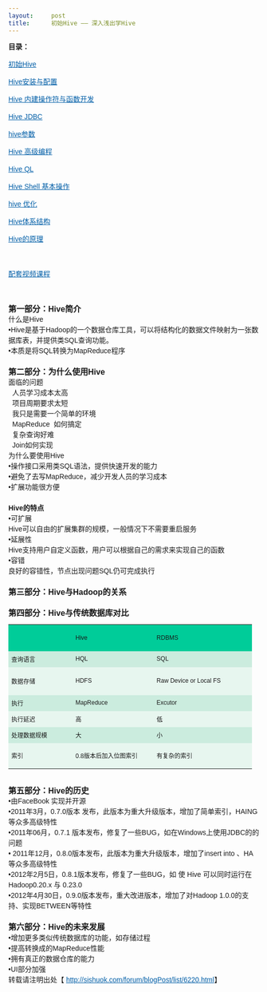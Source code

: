 ```yaml
---
layout:     post
title:      初始Hive —— 深入浅出学Hive
---
```

<div id="article_content" class="article_content clearfix csdn-tracking-statistics" data-pid="blog" data-mod="popu_307" data-dsm="post">
								            <link rel="stylesheet" href="https://csdnimg.cn/release/phoenix/template/css/ck_htmledit_views-f76675cdea.css">
						<div class="htmledit_views" id="content_views">
                
<p style="font-size:14px;font-family:verdana, arial, helvetica, sans-serif;line-height:21px;">
<span class="bold" style="font-weight:bold;line-height:1.5em;">目录：</span></p>
<p style="font-size:14px;font-family:verdana, arial, helvetica, sans-serif;line-height:21px;">
<a href="http://sishuok.com/forum/blogPost/list/6220.html" rel="nofollow" style="color:rgb(0,94,167);line-height:1.5em;">初始Hive</a></p>
<p style="font-size:14px;font-family:verdana, arial, helvetica, sans-serif;line-height:21px;">
<a href="http://sishuok.com/forum/blogPost/list/6221.html" rel="nofollow" style="color:rgb(0,94,167);line-height:1.5em;">Hive安装与配置</a></p>
<p style="font-size:14px;font-family:verdana, arial, helvetica, sans-serif;line-height:21px;">
<a href="http://sishuok.com/forum/blogPost/list/6222.html" rel="nofollow" style="color:rgb(0,94,167);line-height:1.5em;">Hive 内建操作符与函数开发</a></p>
<p style="font-size:14px;font-family:verdana, arial, helvetica, sans-serif;line-height:21px;">
<a href="http://sishuok.com/forum/blogPost/list/6223.html" rel="nofollow" style="color:rgb(0,94,167);line-height:1.5em;">Hive JDBC</a></p>
<p style="font-size:14px;font-family:verdana, arial, helvetica, sans-serif;line-height:21px;">
<a href="http://sishuok.com/forum/blogPost/list/6225.html" rel="nofollow" style="color:rgb(0,94,167);line-height:1.5em;">hive参数</a></p>
<p style="font-size:14px;font-family:verdana, arial, helvetica, sans-serif;line-height:21px;">
<a href="http://sishuok.com/forum/blogPost/list/6226.html" rel="nofollow" style="color:rgb(0,94,167);line-height:1.5em;">Hive 高级编程</a></p>
<p style="font-size:14px;font-family:verdana, arial, helvetica, sans-serif;line-height:21px;">
<a href="http://sishuok.com/forum/blogPost/list/0/6227.html" rel="nofollow" style="color:rgb(0,94,167);line-height:1.5em;">Hive QL</a></p>
<p style="font-size:14px;font-family:verdana, arial, helvetica, sans-serif;line-height:21px;">
<a href="http://sishuok.com/forum/blogPost/list/6228.html" rel="nofollow" style="color:rgb(0,94,167);line-height:1.5em;">Hive Shell 基本操作</a></p>
<p style="font-size:14px;font-family:verdana, arial, helvetica, sans-serif;line-height:21px;">
<a href="http://sishuok.com/forum/blogPost/list/0/6229.html" rel="nofollow" style="color:rgb(0,94,167);line-height:1.5em;">hive 优化</a></p>
<p style="font-size:14px;font-family:verdana, arial, helvetica, sans-serif;line-height:21px;">
<a href="http://sishuok.com/forum/blogPost/list/0/6231.html" rel="nofollow" style="color:rgb(0,94,167);line-height:1.5em;">Hive体系结构</a></p>
<p style="font-size:14px;font-family:verdana, arial, helvetica, sans-serif;line-height:21px;">
<a href="http://sishuok.com/forum/blogPost/list/0/6232.html" rel="nofollow" style="color:rgb(0,94,167);line-height:1.5em;">Hive的原理</a></p>
<p style="font-size:14px;font-family:verdana, arial, helvetica, sans-serif;line-height:21px;">
 </p>
<p style="font-size:14px;font-family:verdana, arial, helvetica, sans-serif;line-height:21px;">
<a href="http://sishuok.com/product/561" rel="nofollow" style="color:rgb(0,94,167);line-height:1.5em;">配套视频课程</a></p>
<p style="font-size:14px;font-family:verdana, arial, helvetica, sans-serif;line-height:21px;">
 </p>
<div class="O" style="border-width:0px;overflow:hidden;font-family:verdana, arial, helvetica, sans-serif;line-height:21px;">
<div style="border-width:0px;overflow:hidden;"><span class="bold" style="font-size:16px;font-weight:bold;">第一部分：Hive简介</span></div>
<div style="border-width:0px;overflow:hidden;">
<div class="O" style="border-width:0px;overflow:hidden;">
什么是Hive</div>
<div class="O" style="border-width:0px;overflow:hidden;">
<div class="O" style="border-width:0px;overflow:hidden;">
<div style="border-width:0px;overflow:hidden;">•Hive是基于Hadoop的一个数据仓库工具，可以将结构化的数据文件映射为一张数据库表，并提供类SQL查询功能。</div>
<div style="border-width:0px;overflow:hidden;">•本质是将SQL转换为MapReduce程序</div>
<div style="border-width:0px;overflow:hidden;">  <img src="http://sishuok.com/forum/upload/2012/10/22/11bf98dcceb2c17853a5d9f04ed6e395__1.JPG" alt="" style="border-width:0px;border-style:none;"></div>
<div style="border-width:0px;overflow:hidden;"><span class="bold" style="font-size:16px;font-weight:bold;">第二部分：为什么使用Hive</span></div>
<div style="border-width:0px;overflow:hidden;">
<div class="O" style="border-width:0px;overflow:hidden;">
<div style="border-width:0px;overflow:hidden;">
<div class="O" style="border-width:0px;overflow:hidden;">
<span>面临的问题</span></div>
</div>
<div style="border-width:0px;overflow:hidden;">
<div class="O" style="border-width:0px;overflow:hidden;">
<div style="border-width:0px;overflow:hidden;">  人员学习成本太高</div>
<div style="border-width:0px;overflow:hidden;">  项目周期要求太短
<div class="O" style="border-width:0px;overflow:hidden;">
  我只是需要一个简单的环境
<div class="O" style="border-width:0px;overflow:hidden;">
  MapReduce  如何搞定
<div class="O" style="border-width:0px;overflow:hidden;">
  复杂查询好难</div>
<div class="O" style="border-width:0px;overflow:hidden;">
  Join如何实现</div>
<div class="O" style="border-width:0px;overflow:hidden;">
<div class="O" style="border-width:0px;overflow:hidden;">
<span>为什么要使用Hive</span></div>
</div>
<div class="O" style="border-width:0px;overflow:hidden;">
<div class="O" style="border-width:0px;overflow:hidden;">
<div style="border-width:0px;overflow:hidden;">•操作接口采用类SQL语法，提供快速开发的能力</div>
<div style="border-width:0px;overflow:hidden;">•避免了去写MapReduce，减少开发人员的学习成本</div>
<div style="border-width:0px;overflow:hidden;">•扩展功能很方便</div>
<div style="border-width:0px;overflow:hidden;"> </div>
<div style="border-width:0px;overflow:hidden;">
<div class="O" style="border-width:0px;overflow:hidden;">
<span class="bold" lang="en-us" style="font-weight:bold;" xml:lang="en-us">Hive的特点</span></div>
<div class="O" style="border-width:0px;overflow:hidden;">
<div style="border-width:0px;overflow:hidden;">
<div class="O" style="border-width:0px;overflow:hidden;">
•可扩展</div>
<div class="O1" style="border-width:0px;overflow:hidden;">
Hive可以自由的扩展集群的规模，一般情况下不需要重启服务</div>
<div class="O" style="border-width:0px;overflow:hidden;">
•延展性</div>
<div class="O1" style="border-width:0px;overflow:hidden;">
Hive支持用户自定义函数，用户可以根据自己的需求来实现自己的函数</div>
<div class="O" style="border-width:0px;overflow:hidden;">
•容错</div>
<div class="O1" style="border-width:0px;overflow:hidden;">
良好的容错性，节点出现问题SQL仍可完成执行</div>
<div class="O" style="border-width:0px;overflow:hidden;">
 </div>
</div>
</div>
<div class="O" style="border-width:0px;overflow:hidden;">
<div style="border-width:0px;overflow:hidden;"><span class="bold" style="font-size:16px;font-weight:bold;">第三部分：Hive与Hadoop的关系</span></div>
<div style="border-width:0px;overflow:hidden;">  <img src="http://sishuok.com/forum/upload/2012/10/22/0acda488a81ac78e66d74f53d7d3be23__2.JPG" alt="" style="border-width:0px;border-style:none;"></div>
</div>
</div>
</div>
<div class="O" style="border-width:0px;overflow:hidden;">
<div style="border-width:0px;overflow:hidden;"><span class="bold" style="font-size:16px;font-weight:bold;">第四部分：Hive与传统数据库对比</span></div>
<div style="border-width:0px;overflow:hidden;">
<table dir="ltr" cellspacing="0" cellpadding="0" style="font-size:12px;border:none;width:489px;"><tbody><tr><td bgcolor="#00CC99" width="129" height="36" style="font-family:verdana, arial, helvetica, sans-serif;">
<p style="font-size:14px;line-height:1.5em;">
 </p>
</td>
<td bgcolor="#00CC99" width="161" height="36" style="font-family:verdana, arial, helvetica, sans-serif;">
<div style="border-width:0px;overflow:hidden;"><span>Hive</span></div>
</td>
<td bgcolor="#00CC99" width="202" height="36" style="font-family:verdana, arial, helvetica, sans-serif;">
<div style="border-width:0px;overflow:hidden;"><span>RDBMS</span></div>
</td>
</tr><tr><td bgcolor="#CBECDE" width="129" height="32" style="font-family:verdana, arial, helvetica, sans-serif;">
<div style="border-width:0px;overflow:hidden;">查询语言</div>
</td>
<td bgcolor="#CBECDE" width="161" height="32" style="font-family:verdana, arial, helvetica, sans-serif;">
<div style="border-width:0px;overflow:hidden;">HQL</div>
</td>
<td bgcolor="#CBECDE" width="202" height="32" style="font-family:verdana, arial, helvetica, sans-serif;">
<div style="border-width:0px;overflow:hidden;">SQL</div>
</td>
</tr><tr><td bgcolor="#E7F6EF" width="129" height="56" style="font-family:verdana, arial, helvetica, sans-serif;">
<div style="border-width:0px;overflow:hidden;">数据存储</div>
</td>
<td bgcolor="#E7F6EF" width="161" height="56" style="font-family:verdana, arial, helvetica, sans-serif;">
<div style="border-width:0px;overflow:hidden;">HDFS</div>
</td>
<td bgcolor="#E7F6EF" width="202" height="56" style="font-family:verdana, arial, helvetica, sans-serif;">
<div style="border-width:0px;overflow:hidden;">Raw Device or Local FS</div>
</td>
</tr><tr><td bgcolor="#CBECDE" width="129" height="32" style="font-family:verdana, arial, helvetica, sans-serif;">
<div style="border-width:0px;overflow:hidden;">执行</div>
</td>
<td bgcolor="#CBECDE" width="161" height="32" style="font-family:verdana, arial, helvetica, sans-serif;">
<div style="border-width:0px;overflow:hidden;">MapReduce</div>
</td>
<td bgcolor="#CBECDE" width="202" height="32" style="font-family:verdana, arial, helvetica, sans-serif;">
<div style="border-width:0px;overflow:hidden;">Excutor</div>
</td>
</tr><tr><td bgcolor="#E7F6EF" width="129" height="32" style="font-family:verdana, arial, helvetica, sans-serif;">
<div style="border-width:0px;overflow:hidden;">执行延迟</div>
</td>
<td bgcolor="#E7F6EF" width="161" height="32" style="font-family:verdana, arial, helvetica, sans-serif;">
<div style="border-width:0px;overflow:hidden;">高</div>
</td>
<td bgcolor="#E7F6EF" width="202" height="32" style="font-family:verdana, arial, helvetica, sans-serif;">
<div style="border-width:0px;overflow:hidden;">低</div>
</td>
</tr><tr><td bgcolor="#CBECDE" width="129" height="32" style="font-family:verdana, arial, helvetica, sans-serif;">
<div style="border-width:0px;overflow:hidden;">处理数据规模</div>
</td>
<td bgcolor="#CBECDE" width="161" height="32" style="font-family:verdana, arial, helvetica, sans-serif;">
<div style="border-width:0px;overflow:hidden;">大</div>
</td>
<td bgcolor="#CBECDE" width="202" height="32" style="font-family:verdana, arial, helvetica, sans-serif;">
<div style="border-width:0px;overflow:hidden;">小</div>
</td>
</tr><tr><td bgcolor="#E7F6EF" width="129" height="51" style="font-family:verdana, arial, helvetica, sans-serif;">
<div style="border-width:0px;overflow:hidden;">索引</div>
</td>
<td bgcolor="#E7F6EF" width="161" height="51" style="font-family:verdana, arial, helvetica, sans-serif;">
<div style="border-width:0px;overflow:hidden;">0.8版本后加入位图索引</div>
</td>
<td bgcolor="#E7F6EF" width="202" height="51" style="font-family:verdana, arial, helvetica, sans-serif;">
<div style="border-width:0px;overflow:hidden;">有复杂的索引</div>
</td>
</tr></tbody></table></div>
<div style="border-width:0px;overflow:hidden;"> </div>
</div>
<div class="O" style="border-width:0px;overflow:hidden;">
<div style="border-width:0px;overflow:hidden;"><span class="bold" style="font-size:16px;font-weight:bold;">第五部分：Hive的历史</span></div>
<div style="border-width:0px;overflow:hidden;">
<div class="O" style="border-width:0px;overflow:hidden;">
<div style="border-width:0px;overflow:hidden;">•由FaceBook 实现并开源</div>
<div style="border-width:0px;overflow:hidden;">•2011年3月，0.7.0版本 发布，此版本为重大升级版本，增加了简单索引，HAING等众多高级特性</div>
<div style="border-width:0px;overflow:hidden;">•2011年06月，0.7.1 版本发布，修复了一些BUG，如在Windows上使用JDBC的的问题</div>
<div style="border-width:0px;overflow:hidden;">• 2011年12月，0.8.0版本发布，此版本为重大升级版本，增加了insert into 、HA等众多高级特性</div>
<div style="border-width:0px;overflow:hidden;">•2012年2月5日，0.8.1版本发布，修复了一些BUG，如 使 Hive 可以同时运行在 Hadoop0.20.x 与 0.23.0</div>
<div style="border-width:0px;overflow:hidden;">•2012年4月30日，0.9.0版本发布，重大改进版本，增加了对Hadoop 1.0.0的支持、实现BETWEEN等特性</div>
<div style="border-width:0px;overflow:hidden;">  </div>
</div>
<div class="O" style="border-width:0px;overflow:hidden;">
<div style="border-width:0px;overflow:hidden;"><span class="bold" style="font-size:16px;font-weight:bold;">第六部分：Hive的未来发展</span> </div>
<div style="border-width:0px;overflow:hidden;">
<div class="O" style="border-width:0px;overflow:hidden;">
<div style="border-width:0px;overflow:hidden;">•增加更多类似传统数据库的功能，如存储过程</div>
<div style="border-width:0px;overflow:hidden;">•提高转换成的MapReduce性能</div>
<div style="border-width:0px;overflow:hidden;">•拥有真正的数据仓库的能力</div>
<div style="border-width:0px;overflow:hidden;">•UI部分加强</div>
<div style="border-width:0px;overflow:hidden;">转载请注明出处【 <a href="http://sishuok.com/forum/blogPost/list/6220.html" rel="nofollow" style="color:rgb(0,94,167);">http://sishuok.com/forum/blogPost/list/6220.html</a>】</div>
</div>
</div>
</div>
</div>
</div>
</div>
</div>
</div>
</div>
</div>
</div>
</div>
</div>
</div>
</div>
</div>
</div>
            </div>
                </div>